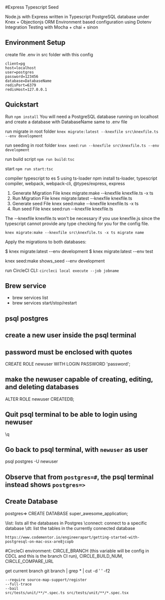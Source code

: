 #Express Typescript Seed

Node.js with Express written in Typescript
PostgreSQL database under Knex + Objectionjs ORM
Environment based configuration using Dotenv
Integration Testing with Mocha + chai + sinon


## Environment Setup
create file .env in src folder with this config
```
client=pg
host=localhost
user=postgres
password=123456
database=DatabaseName
redisPort=6379
redisHost=127.0.0.1
```


## Quickstart

Run `npm install`
You will need a PostgreSQL database running on localhost
and create a database with DatabaseName same to .env file

run migrate in root folder
`knex migrate:latest --knexfile src\knexfile.ts --env development`

run seeding in root folder
`knex seed:run --knexfile src\knexfile.ts --env development`

run build script 
`npm run build:tsc`

start
`npm run start:tsc`

compiler typescript to es 5 using ts-loader
npm install ts-loader, typescript compiler, webpack, webpack-cli, @types/express, express

1. Generate Migration File
   knex migrate:make --knexfile knexfile.ts -x ts <your-migration-name>
2. Run Migration File
   knex migrate:latest --knexfile knexfile.ts
3. Generate seed File
   knex seed:make --knexfile knexfile.ts -x ts <your-seed-name>
4. Run seed File
   knex seed:run --knexfile knexfile.ts

The --knexfile knexfile.ts won't be necessary if you use knexfile.js since the typescript cannot provide any type checking for you for the config file.

`knex migrate:make --knexfile src\knexfile.ts -x ts migrate name`

Apply the migrations to both databases:

$ knex migrate:latest --env development
$ knex migrate:latest --env test

knex seed:make shows_seed --env development


run CircleCI CLI: `circleci local execute --job jobname`

## Brew service
- brew services list
- brew services start/stop/restart <name-of-service>

## psql postgres

## create a new user inside the psql terminal
## password must be enclosed with quotes
CREATE ROLE newuser WITH LOGIN PASSWORD 'password';
## make the newuser capable of creating, editing, and deleting databases
ALTER ROLE newuser CREATEDB;
## Quit psql terminal to be able to login using newuser
\q
## Go back to psql terminal, with `newuser` as user
psql postgres -U newuser
## Observe that from `postgres=#`, the psql terminal instead shows `postgres=>`

## Create Database
postgres=> CREATE DATABASE super_awesome_application;

\list: lists all the databases in Postgres
\connect: connect to a specific database
\dt: list the tables in the currently connected database

`https://www.codementor.io/engineerapart/getting-started-with-postgresql-on-mac-osx-are8jcopb`

#CircleCi
environment: CIRCLE_BRANCH (this variable will be config in CDCL and this is the branch CI run), CIRCLE_BUILD_NUM, CIRCLE_COMPARE_URL

get current branch 
git branch | grep \* | cut -d ' ' -f2


``` mocha.opts
--require source-map-support/register
--full-trace
--bail
src/tests/unit/**/*.spec.ts src/tests/unit/**/*.spec.tsx
```